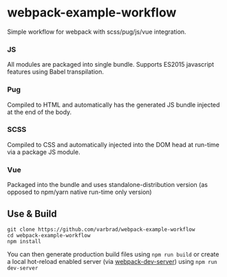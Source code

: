 # webpack-example-workflow
Simple workflow for webpack with scss/pug/js/vue integration.

### JS
All modules are packaged into single bundle.
Supports ES2015 javascript features using Babel transpilation.

### Pug
Compiled to HTML and automatically has the generated JS bundle injected at the end of the body.

### SCSS
Compiled to CSS and automatically injected into the DOM head at run-time via a package JS module.

### Vue
Packaged into the bundle and uses standalone-distribution version (as opposed to npm/yarn native run-time only version)

## Use & Build

````
git clone https://github.com/varbrad/webpack-example-workflow
cd webpack-example-workflow
npm install
````

You can then generate production build files using `npm run build` or create a local hot-reload enabled server (via [webpack-dev-server](https://github.com/webpack/webpack-dev-server)) using `npm run dev-server`
